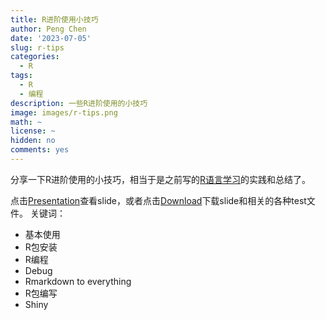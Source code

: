 ```yaml
---
title: R进阶使用小技巧
author: Peng Chen
date: '2023-07-05'
slug: r-tips
categories:
  - R
tags:
  - R
  - 编程
description: 一些R进阶使用的小技巧
image: images/r-tips.png
math: ~
license: ~
hidden: no
comments: yes
---
```


分享一下R进阶使用的小技巧，相当于是之前写的[R语言学习](../r-learning)的实践和总结了。

点击[Presentation](/R_tips_for_advanced_use_byAsa/R_tips.html)查看slide，或者点击[Download](/R_tips_for_advanced_use_byAsa/R_tips_for_advanced_use_byAsa.zip)下载slide和相关的各种test文件。
关键词：
- 基本使用
- R包安装
- R编程
- Debug
- Rmarkdown to everything
- R包编写
- Shiny
